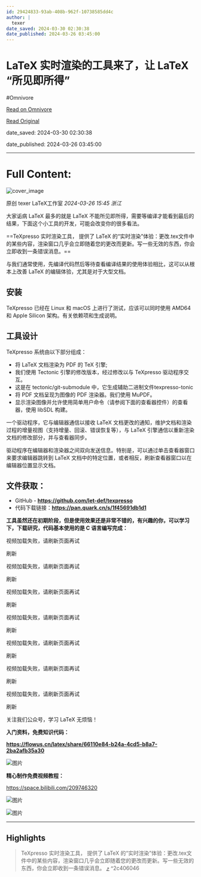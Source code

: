 ```yaml
---
id: 29424833-93ab-408b-962f-10738585dd4c
author: |
  texer
date_saved: 2024-03-30 02:30:38
date_published: 2024-03-26 03:45:00
---
```


# LaTeX 实时渲染的工具来了，让 LaTeX “所见即所得”
#Omnivore

[Read on Omnivore](https://omnivore.app/me/https-mp-weixin-qq-com-s-pk-y-ld-6-hoz-2-is-e-pw-pc-jk-e-3-q-18e8e0d7b5f)

[Read Original](https://mp.weixin.qq.com/s/pkYLd6HOZ2isEPwPcJkE3Q)

date_saved: 2024-03-30 02:30:38

date_published: 2024-03-26 03:45:00

--- 

# Full Content: 

![cover_image](https://proxy-prod.omnivore-image-cache.app/0x0,sOSH3_FtBqHhdcNv8AgxwFRXg7iggHSj0-E6Fenc7rZo/https://mmbiz.qpic.cn/mmbiz_jpg/iaSX7RicXX7kZQlCIeSD5NnqibAxJwc1VWdiaoausVvaIrqdZBfN8MSdO4micImVfDsdFF7D7zjryGf801wb4v8oEicA/0?wx_fmt=jpeg) 

原创  texer  LaTeX工作室 _2024-03-26 15:45_ _浙江_ 

大家诟病 LaTeX 最多的就是 LaTeX 不能所见即所得，需要等编译才能看到最后的结果，下面这个小工具的开发，可能会改变你的很多看法。

==TeXpresso 实时渲染工具， 提供了 LaTeX 的“实时渲染”体验：更改.tex文件中的某些内容，渲染窗口几乎会立即随着您的更改而更新。写一些无效的东西，你会立即收到一条错误消息。==

与我们通常使用，先编译代码然后等待查看编译结果的使用体验相比，这可以从根本上改善 LaTeX 的编辑体验，尤其是对于大型文档。

## 安装

TeXpresso 已经在 Linux 和 macOS 上进行了测试，应该可以同时使用 AMD64 和 Apple Silicon 架构。有关依赖项和生成说明。

## 工具设计

TeXpresso 系统由以下部分组成：

* 将 LaTeX 文档渲染为 PDF 的 TeX 引擎;
* 我们使用 Tectonic 引擎的修改版本，经过修改以与 TeXpresso 驱动程序交互。
* 这是在 tectonic/git-submodule 中，它生成辅助二进制文件texpresso-tonic
* 将 PDF 文档呈现为图像的 PDF 渲染器。我们使用 MuPDF。
* 显示渲染图像并允许使用简单用户命令（请参阅下面的查看器控件）的查看器，使用 libSDL 构建。

一个驱动程序，它与编辑器通信以接收 LaTeX 文档更改的通知，维护文档和渲染过程的增量视图（支持增量、回滚、错误恢复等），与 LaTeX 引擎通信以重新渲染文档的修改部分，并与查看器同步。

驱动程序在编辑器和渲染器之间双向发送信息。特别是，可以通过单击查看器窗口来要求编辑器跳转到 LaTeX 文档中的特定位置，或者相反，刷新查看器窗口以在编辑器位置显示文档。

## 文件获取：

* GitHub - **https://github.com/let-def/texpresso**
* 代码下载链接：**https://pan.quark.cn/s/1f45691db1d1**

**工具虽然还在初期阶段，但是使用效果还是非常不错的，有兴趣的你，可以学习下，下载研究，代码基本使用的是 C 语言编写完成：** 

视频加载失败，请刷新页面再试

 刷新 

视频加载失败，请刷新页面再试

 刷新 

视频加载失败，请刷新页面再试

 刷新 

视频加载失败，请刷新页面再试

 刷新 

视频加载失败，请刷新页面再试

 刷新 

视频加载失败，请刷新页面再试

 刷新 

视频加载失败，请刷新页面再试

 刷新 

关注我们公众号，学习 LaTeX 无烦恼！

**入门资料，免费知识代码：**

**https://flowus.cn/latex/share/66110e84-b24a-4cd5-b8a7-2ba2afb35a30**

![图片](https://proxy-prod.omnivore-image-cache.app/0x0,s8c0nFId38hFwSChR4E6M3r5d4sO9qxZQZokwaf2wfqQ/https://mmbiz.qpic.cn/mmbiz_png/iaSX7RicXX7kYFHn1oBkjMVKg1ag6iajK728cHpkxibZqqqUERC5yr031AL0LKbd4xFrnBmdGV6W0oCERt8w2mu2Bg/640?wx_fmt=png&from=appmsg)

**精心制作免费视频教程：**

https://space.bilibili.com/209746320

![图片](https://proxy-prod.omnivore-image-cache.app/0x0,sJvRsWuBZsoT6ksXD0BlWa_XEYntiVwg7NTVLOJVXGtA/https://mmbiz.qpic.cn/mmbiz_png/iaSX7RicXX7kYFHn1oBkjMVKg1ag6iajK72zNEPcUJPKiaXJERep1wXc3pwsflZPjoKvbOpazTGB8YP6rD0lTOIFRw/640?wx_fmt=png&from=appmsg)

![图片](https://proxy-prod.omnivore-image-cache.app/0x0,sQtCMa5jOzcbAzNg5jLV_srMQKtZRw9fbAaupW-jnPPM/https://mmbiz.qpic.cn/mmbiz_png/iaSX7RicXX7kb1bvE14gNmvM5jCGRv2YIuFlnxRsmKz4D4GS3JjLiboRuGq5ICGyU4Y0Dib34hS9m88WBcjKyY85EQ/640?wx_fmt=png)

---

## Highlights

> TeXpresso 实时渲染工具， 提供了 LaTeX 的“实时渲染”体验：更改.tex文件中的某些内容，渲染窗口几乎会立即随着您的更改而更新。写一些无效的东西，你会立即收到一条错误消息。 [⤴️](https://omnivore.app/me/https-mp-weixin-qq-com-s-pk-y-ld-6-hoz-2-is-e-pw-pc-jk-e-3-q-18e8e0d7b5f#2c406046-13f8-4666-a1b7-ee69173eb326)  ^2c406046

